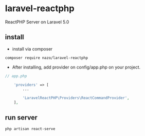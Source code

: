 # laravel-reactphp

ReactPHP Server on Laravel 5.0

## install

- install via composer

```sh
composer require nazo/laravel-reactphp
```

- After installing, add provider on config/app.php on your project.

```php
// app.php

    'providers' => [
        ...

        'LaravelReactPHP\Providers\ReactCommandProvider',
    ],
```

## run server

```sh
php artisan react-serve
```

